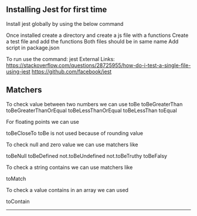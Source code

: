Installing Jest for first time
-------------------------------
Install jest globally by using the below command
<!-- npm install -g jest-cli -->
Once installed create a directory and create a js file with a functions
Create a test file and add the functions
Both files should be in same name
Add script in package.json
<!-- {
  "scripts": {
    "test": "jest"
  }
} -->
To run use the command: jest
External Links:
https://stackoverflow.com/questions/28725955/how-do-i-test-a-single-file-using-jest
https://github.com/facebook/jest

Matchers
---------
To check value between two numbers we can use
toBe
toBeGreaterThan
toBeGreaterThanOrEqual
toBeLessThanOrEqual
toBeLessThan
toEqual

For floating points we can use

toBeCloseTo
toBe is not used because of rounding value

To check null and zero value we can use matchers like

toBeNull
toBeDefined
not.toBeUndefined
not.toBeTruthy
toBeFalsy

To check a string contains we can use matchers like

toMatch

To check a value contains in an array we can used

toContain

---------------------
